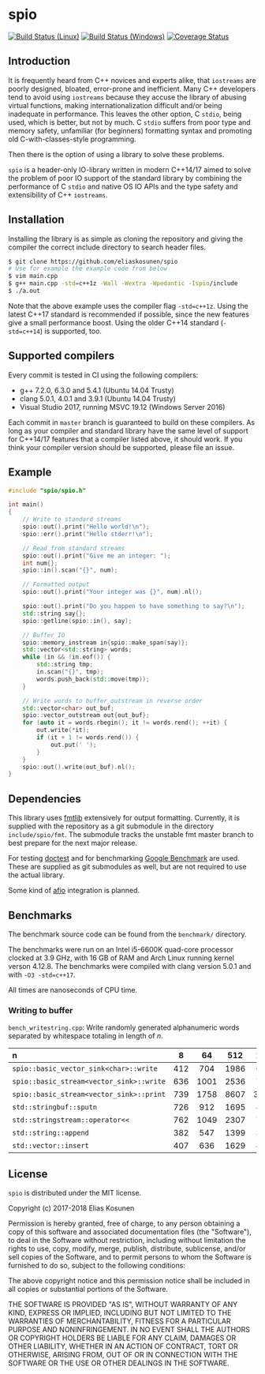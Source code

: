 # spio

[![Build Status (Linux)](https://travis-ci.org/eliaskosunen/spio.svg?branch=master)](https://travis-ci.org/eliaskosunen/spio)
[![Build Status (Windows)](https://ci.appveyor.com/api/projects/status/8inevtt3rbnx36ql/branch/master?svg=true)](https://ci.appveyor.com/project/varuna-lang/spio/branch/master)
[![Coverage Status](https://coveralls.io/repos/github/eliaskosunen/spio/badge.svg)](https://coveralls.io/github/eliaskosunen/spio)

## Introduction

It is frequently heard from C++ novices and experts alike, that `iostreams` are poorly designed, bloated, error-prone and inefficient.
Many C++ developers tend to avoid using `iostreams` because they accuse the library of abusing virtual functions, making internationalization difficult and/or being inadequate in performance.
This leaves the other option, C `stdio`, being used, which is better, but not by much.
C `stdio` suffers from poor type and memory safety, unfamiliar (for beginners) formatting syntax and promoting old C-with-classes-style programming.

Then there is the option of using a library to solve these problems.

`spio` is a header-only IO-library written in modern C++14/17 aimed to solve the problem of poor IO support of the standard library
by combining the performance of C `stdio` and native OS IO APIs and the type safety and extensibility of C++ `iostreams`.

## Installation

Installing the library is as simple as cloning the repository and giving the compiler the correct include directory to search header files.

```sh
$ git clone https://github.com/eliaskosunen/spio
# Use for example the example code from below
$ vim main.cpp
$ g++ main.cpp -std=c++1z -Wall -Wextra -Wpedantic -Ispio/include
$ ./a.out
```

Note that the above example uses the compiler flag `-std=c++1z`. Using the latest C++17 standard is recommended if possible, since the new features give a small performance boost.
Using the older C++14 standard (`-std=c++14`) is supported, too.

## Supported compilers

Every commit is tested in CI using the following compilers:

* g++ 7.2.0, 6.3.0 and 5.4.1 (Ubuntu 14.04 Trusty)
* clang 5.0.1, 4.0.1 and 3.9.1 (Ubuntu 14.04 Trusty)
* Visual Studio 2017, running MSVC 19.12 (Windows Server 2016)

Each commit in `master` branch is guaranteed to build on these compilers.
As long as your compiler and standard library have the same level of support for C++14/17 features that a compiler listed above, it should work.
If you think your compiler version should be supported, please file an issue.

## Example

```cpp
#include "spio/spio.h"

int main()
{
    // Write to standard streams
    spio::out().print("Hello world!\n");
    spio::err().print("Hello stderr!\n");

    // Read from standard streams
    spio::out().print("Give me an integer: ");
    int num{};
    spio::in().scan("{}", num);

    // Formatted output
    spio::out().print("Your integer was {}", num).nl();

    spio::out().print("Do you happen to have something to say?\n");
    std::string say{};
    spio::getline(spio::in(), say);

    // Buffer IO
    spio::memory_instream in{spio::make_span(say)};
    std::vector<std::string> words;
    while (in && !in.eof()) {
        std::string tmp;
        in.scan("{}", tmp);
        words.push_back(std::move(tmp));
    }

    // Write words to buffer_outstream in reverse order
    std::vector<char> out_buf;
    spio::vector_outstream out{out_buf};
    for (auto it = words.rbegin(); it != words.rend(); ++it) {
        out.write(*it);
        if (it + 1 != words.rend()) {
            out.put(' ');
        }
    }
    spio::out().write(out_buf).nl();
}
```

## Dependencies

This library uses [fmtlib](https://github.com/fmtlib/fmt) extensively for output formatting. Currently, it is supplied with the repository as a git submodule in the directory
`include/spio/fmt`. The submodule tracks the unstable fmt master branch to best prepare for the next major release.

For testing [doctest](https://github.com/onqtam/doctest) and for benchmarking [Google Benchmark](https://github.com/google/benchmark) are used. These are supplied as git submodules as
well, but are not required to use the actual library.

Some kind of [afio](https://github.com/ned14/afio) integration is planned.

## Benchmarks

The benchmark source code can be found from the `benchmark/` directory.

The benchmarks were run on an Intel i5-6600K quad-core processor clocked at 3.9 GHz, with 16 GB of RAM and Arch Linux running kernel verson 4.12.8.
The benchmarks were compiled with clang version 5.0.1 and with `-O3 -std=c++17`.

All times are nanoseconds of CPU time.

### Writing to buffer

`bench_writestring.cpp`: Write randomly generated alphanumeric words separated by whitespace totaling in length of _n_.

n                                        | 8    | 64    | 512   | 2048
 :-------------------------------------- | :--: | :---: | :---: | :-:
`spio::basic_vector_sink<char>::write`   | 412  | 704   | 1986  | 6413
`spio::basic_stream<vector_sink>::write` | 636  | 1001  | 2536  | 7769
`spio::basic_stream<vector_sink>::print` | 739  | 1758  | 8607  | 32765
`std::stringbuf::sputn`                  | 726  | 912   | 1695  | 4694
`std::stringstream::operator<<`          | 762  | 1049  | 2307  | 7487
`std::string::append`                    | 382  | 547   | 1399  | 3903
`std::vector::insert`                    | 407  | 636   | 1629  | 4921

## License

`spio` is distributed under the MIT license.

Copyright (c) 2017-2018 Elias Kosunen

Permission is hereby granted, free of charge, to any person obtaining a copy of this software and associated documentation files (the "Software"), to deal in the Software without restriction, including without limitation the rights to use, copy, modify, merge, publish, distribute, sublicense, and/or sell copies of the Software, and to permit persons to whom the Software is furnished to do so, subject to the following conditions:

The above copyright notice and this permission notice shall be included in all copies or substantial portions of the Software.

THE SOFTWARE IS PROVIDED "AS IS", WITHOUT WARRANTY OF ANY KIND, EXPRESS OR IMPLIED, INCLUDING BUT NOT LIMITED TO THE WARRANTIES OF MERCHANTABILITY, FITNESS FOR A PARTICULAR PURPOSE AND NONINFRINGEMENT. IN NO EVENT SHALL THE AUTHORS OR COPYRIGHT HOLDERS BE LIABLE FOR ANY CLAIM, DAMAGES OR OTHER LIABILITY, WHETHER IN AN ACTION OF CONTRACT, TORT OR OTHERWISE, ARISING FROM, OUT OF OR IN CONNECTION WITH THE SOFTWARE OR THE USE OR OTHER DEALINGS IN THE SOFTWARE.
